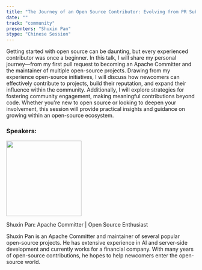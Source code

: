 ```yaml
---
title: "The Journey of an Open Source Contributor: Evolving from PR Submissions to Project Maintenance"
date: ""
track: "community"
presenters: "Shuxin Pan"
stype: "Chinese Session"
---
```


Getting started with open source can be daunting, but every experienced contributor was once a beginner. In this talk, I will share my personal journey—from my first pull request to becoming an Apache Committer and the maintainer of multiple open-source projects. Drawing from my experience open-source initiatives, I will discuss how newcomers can effectively contribute to projects, build their reputation, and expand their influence within the community. Additionally, I will explore strategies for fostering community engagement, making meaningful contributions beyond code. Whether you're new to open source or looking to deepen your involvement, this session will provide practical insights and guidance on growing within an open-source ecosystem.

### Speakers:


<img src="https://sessionize.com/image/6fb0-400o400o1-PEobn7xbiQsRk7JmKQ6i9W.jpg" width="200" /><br/>

Shuxin Pan: Apache Committer | Open Source Enthusiast

Shuxin Pan is an Apache Committer and maintainer of several popular open-source projects. He has extensive experience in AI and server-side development and currently works for a financial company. With many years of open-source contributions, he hopes to help newcomers enter the open-source world.

